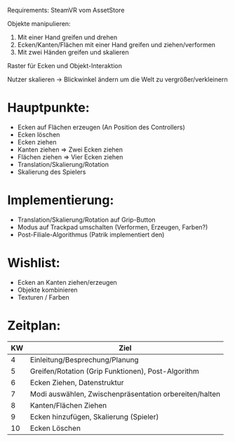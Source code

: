 Requirements: SteamVR vom AssetStore


Objekte manipulieren: 

  1. Mit einer Hand greifen und drehen
  2. Ecken/Kanten/Flächen mit einer Hand greifen und ziehen/verformen
  3. Mit zwei Händen greifen und skalieren
                      
Raster für Ecken und Objekt-Interaktion

Nutzer skalieren -> Blickwinkel ändern um die Welt zu vergrößer/verkleinern

# Hauptpunkte:
* Ecken auf Flächen erzeugen (An Position des Controllers)
* Ecken löschen
* Ecken ziehen
* Kanten ziehen => Zwei Ecken ziehen
* Flächen ziehen => Vier Ecken ziehen
* Translation/Skalierung/Rotation
* Skalierung des Spielers

# Implementierung:
* Translation/Skalierung/Rotation auf Grip-Button
* Modus auf Trackpad umschalten (Verformen, Erzeugen, Farben?)
* Post-Filiale-Algorithmus (Patrik implementiert den)


# Wishlist:
* Ecken an Kanten ziehen/erzeugen
* Objekte kombinieren
* Texturen / Farben

# Zeitplan:
| KW     | Ziel    |
| --------|---------|
| 4 | Einleitung/Besprechung/Planung |
| 5 | Greifen/Rotation (Grip Funktionen), Post-Algorithm |
| 6 | Ecken Ziehen, Datenstruktur |
| 7 | Modi auswählen, Zwischenpräsentation orbereiten/halten |
| 8 | Kanten/Flächen Ziehen |
| 9 | Ecken hinzufügen, Skalierung (Spieler) |
| 10 | Ecken Löschen |
